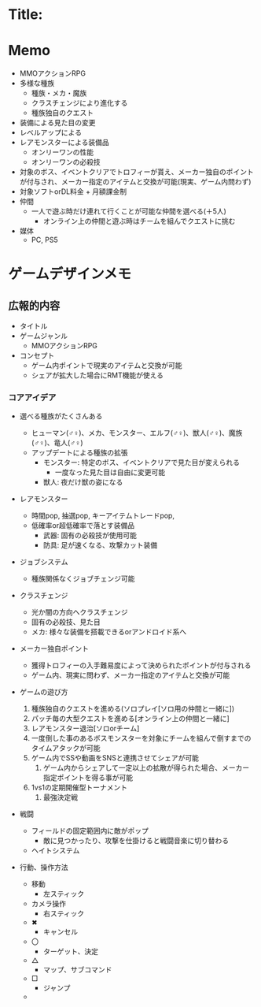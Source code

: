 # Title:
# Memo
- MMOアクションRPG
- 多様な種族
  - 種族・メカ・魔族
  - クラスチェンジにより進化する
  - 種族独自のクエスト
- 装備による見た目の変更
- レベルアップによる
- レアモンスターによる装備品
  - オンリーワンの性能
  - オンリーワンの必殺技
- 対象のボス、イベントクリアでトロフィーが貰え、メーカー独自のポイントが付与され、メーカー指定のアイテムと交換が可能(現実、ゲーム内問わず)
- 対象ソフトorDL料金 + 月額課金制
- 仲間
  - 一人で遊ぶ時だけ連れて行くことが可能な仲間を選べる(＋5人)
    - オンライン上の仲間と遊ぶ時はチームを組んでクエストに挑む
- 媒体
  - PC, PS5

# ゲームデザインメモ
## 広報的内容
- タイトル
- ゲームジャンル
  - MMOアクションRPG
- コンセプト
  - ゲーム内ポイントで現実のアイテムと交換が可能
  - シェアが拡大した場合にRMT機能が使える
### コアアイデア
- 選べる種族がたくさんある
  - ヒューマン(♂♀)、メカ、モンスター、エルフ(♂♀)、獣人(♂♀)、魔族(♂♀)、竜人(♂♀)
  - アップデートによる種族の拡張
    - モンスター: 特定のボス、イベントクリアで見た目が変えられる
      - 一度なった見た目は自由に変更可能
    - 獣人: 夜だけ獣の姿になる

- レアモンスター
  - 時間pop, 抽選pop, キーアイテムトレードpop,
  - 低確率or超低確率で落とす装備品
    - 武器: 固有の必殺技が使用可能
    - 防具: 足が速くなる、攻撃カット装備

- ジョブシステム
  - 種族関係なくジョブチェンジ可能

- クラスチェンジ
  - 光か闇の方向へクラスチェンジ
  - 固有の必殺技、見た目
  - メカ: 様々な装備を搭載できるorアンドロイド系へ

- メーカー独自ポイント
  - 獲得トロフィーの入手難易度によって決められたポイントが付与される
  - ゲーム内、現実に問わず、メーカー指定のアイテムと交換が可能

- ゲームの遊び方
  1. 種族独自のクエストを進める(ソロプレイ[ソロ用の仲間と一緒に])
  2. パッチ毎の大型クエストを進める[オンライン上の仲間と一緒に]
  3. レアモンスター退治[ソロorチーム]
  4. 一度倒した事のあるボスモンスターを対象にチームを組んで倒すまでのタイムアタックが可能
  5. ゲーム内でSSや動画をSNSと連携させてシェアが可能
     1. ゲーム内からシェアして一定以上の拡散が得られた場合、メーカー指定ポイントを得る事が可能
  6. 1vs1の定期開催型トーナメント
     1. 最強決定戦

- 戦闘
  - フィールドの固定範囲内に敵がポップ
    - 敵に見つかったり、攻撃を仕掛けると戦闘音楽に切り替わる
  - ヘイトシステム

- 行動、操作方法
  - 移動
    - 左スティック
  - カメラ操作
    - 右スティック
  - ✖
    - キャンセル
  - 〇
    - ターゲット、決定
  - △
    - マップ、サブコマンド
  - □
    - ジャンプ
  -
